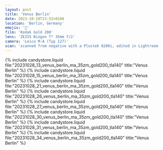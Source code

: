 ```yaml
---
layout: post
title: 'Venus Berlin'
date: 2023-10-28T23:53+0100
location: 'Berlin, Germany'
emojis: '🔞'
film: 'Kodak Gold 200'
lens: 'ZEISS Biogon T* 35mm f/2'
camera: 'Leica M-A (Typ 127)'
scan: 'scanned from negative with a Plustek 8200i, edited in Lightroom'
---
```


{% include candystore.liquid file:"20231028_13_venus_berlin_ma_35zm_gold200_tla140" title:"Venus Berlin" %}
{% include candystore.liquid file:"20231028_15_venus_berlin_ma_35zm_gold200_tla140" title:"Venus Berlin" %}
{% include candystore.liquid file:"20231028_21_venus_berlin_ma_35zm_gold200_tla140" title:"Venus Berlin" %}
{% include candystore.liquid file:"20231028_26_venus_berlin_ma_35zm_gold200_tla140" title:"Venus Berlin" %}
{% include candystore.liquid file:"20231028_27_venus_berlin_ma_35zm_gold200_tla140" title:"Venus Berlin" %}
{% include candystore.liquid file:"20231028_30_venus_berlin_ma_35zm_gold200_tla140" title:"Venus Berlin" %}
{% include candystore.liquid file:"20231028_31_venus_berlin_ma_35zm_gold200_tla140" title:"Venus Berlin" %}
{% include candystore.liquid file:"20231028_34_venus_berlin_ma_35zm_gold200_tla140" title:"Venus Berlin" %}